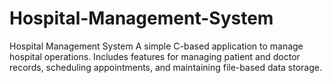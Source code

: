 # Hospital-Management-System
Hospital Management System A simple C-based application to manage hospital operations. Includes features for managing patient and doctor records, scheduling appointments, and maintaining file-based data storage.
